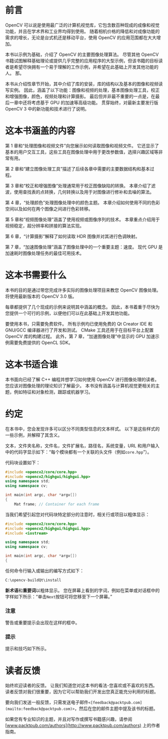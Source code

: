 # 前言

OpenCV 可以说是使用最广泛的计算机视觉库，它包含数百种现成的成像和视觉功能，并且在学术界和工业界均得到使用。 随着相机价格的降低和对成像功能的需求的增长，无论是台式机还是移动平台，使用 OpenCV 的应用范围都在大大增加。

本书以示例为基础，介绍了 OpenCV 的主要图像处理算法。 尽管其他 OpenCV 书籍试图解释基础理论或提供几乎完整的应用程序的大型示例，但该书籍的目标读者是希望尽快拥有一个易于理解的工作示例，并希望在此基础上开发其他功能的人。 那。

本书从介绍性章节开始，其中介绍了库的安装，库的结构以及基本的图像和视频读写实例。 因此，涵盖了以下功能：图像和视频的处理，基本图像处理工具，校正和增强图像，颜色，视频处理和计算摄影。 最后但并非最不重要的一点是，在最后一章中还将考虑基于 GPU 的加速等高级功能。 贯穿始终，对最新主要发行版 OpenCV 3 中的新功能和技术进行了说明。

# 这本书涵盖的内容

第 1 章和“处理图像和视频文件”向您展示如何读取图像和视频文件。 它还显示了基本的用户交互工具，这些工具在图像处理中用于更改参数值，选择兴趣区域等非常有用。

第 2 章和“建立图像处理工具”描述了后续各章中需要的主要数据结构和基本过程。

第 3 章和“校正和增强图像”处理通常用于校正图像缺陷的转换。 本章介绍了滤波，使用查找表的点转换，几何转换以及用于对图像进行修补和去噪的算法。

第 4 章，“处理颜色”处理图像处理中的颜色主题。 本章介绍如何使用不同的色彩空间以及如何在两个图像之间进行色彩转移。

第 5 章和“视频图像处理”涵盖了使用视频或图像序列的技术。 本章重点介绍用于视频稳定，超分辨率和拼接的算法实现。

第 6 章，“计算摄影”解释了如何读取 HDR 图像并对其进行色调映射。

第 7 章，“加速图像处理”涵盖了图像处理中的一个重要主题：速度。 现代 GPU 是加速耗时图像处理任务的最佳可用技术。

# 这本书需要什么

本书的目的是通过带您完成许多实际的图像处理项目来教您 OpenCV 图像处理。 将使用最新版本的 OpenCV 3.0 版。

每章都提供了几个现成的示例来说明其中涵盖的概念。 因此，本书着重于尽快为您提供一个可行的示例，以便他们可以在此基础上开发其他功能。

要使用本书，只需要免费软件。 所有示例均已使用免费的 Qt Creator IDE 和 GNU/GCC 编译器进行了开发和测试。 CMake 工具还用于在目标平台上配置 OpenCV 库的构建过程。 此外，第 7 章，“加速图像处理”中显示的 GPU 加速示例需要免费提供的 OpenCL SDK。

# 这本书适合谁

本书面向已经了解 C++ 编程并想学习如何使用 OpenCV 进行图像处理的读者。 您应该对图像处理的理论知识了解最少。 本书没有涵盖与计算机视觉更相关的主题，例如特征和对象检测，跟踪或机器学习。

# 约定

在本书中，您会发现许多可以区分不同类型信息的文本样式。 以下是这些样式的一些示例，并解释了其含义。

文本，文件夹名称，文件名，文件扩展名，路径名，系统变量，URL 和用户输入中的代码字显示如下：“每个模块都有一个关联的头文件（例如`core.hpp`”）。

代码块设置如下：

```cpp
#include <opencv2/core/core.hpp>
#include <opencv2/highgui/highgui.hpp>
using namespace std;
using namespace cv;

int main(int argc, char *argv[])
{
    Mat frame; // Container for each frame
```

当我们希望引起您对代码块特定部分的注意时，相关行或项目以粗体显示：

```cpp
#include <opencv2/core/core.hpp>
#include <opencv2/highgui/highgui.hpp>
#include <iostream>

using namespace std;
using namespace cv;

int main(int argc, char *argv[])
{
```

任何命令行输入或输出的编写方式如下：

```cpp
C:\opencv-buildQt\install

```

**新术语**和**重要词**以粗体显示。 您在屏幕上看到的字词，例如在菜单或对话框中的字样如下所示：“单击`Next`按钮可将您移至下一个屏幕。”

### 注意

警告或重要提示会出现在这样的框中。

### 提示

提示和技巧如下所示。

# 读者反馈

始终欢迎读者的反馈。 让我们知道您对这本书的看法-您喜欢或不喜欢的东西。 读者反馈对我们很重要，因为它可以帮助我们开发出您真正能充分利用的标题。

要向我们发送一般反馈，只需发送电子邮件`<[feedback@packtpub.com](mailto:feedback@packtpub.com)>`，然后在您的邮件主题中提及该书的标题。

如果您有专业知识的主题，并且对写作或撰写书籍感兴趣，请参阅 [www.packtpub.com/authors](http://www.packtpub.com/authors) 上的作者指南。

